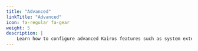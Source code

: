 ```yaml
---
title: "Advanced"
linkTitle: "Advanced"
icon: fa-regular fa-gear
weight: 5
description: |
    Learn how to configure advanced Kairos features such as system extensions, partitions, bundles, and confidential computing.
---
```


